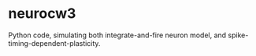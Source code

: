 # neurocw3

Python code, simulating both integrate-and-fire neuron model, and spike-timing-dependent-plasticity.
